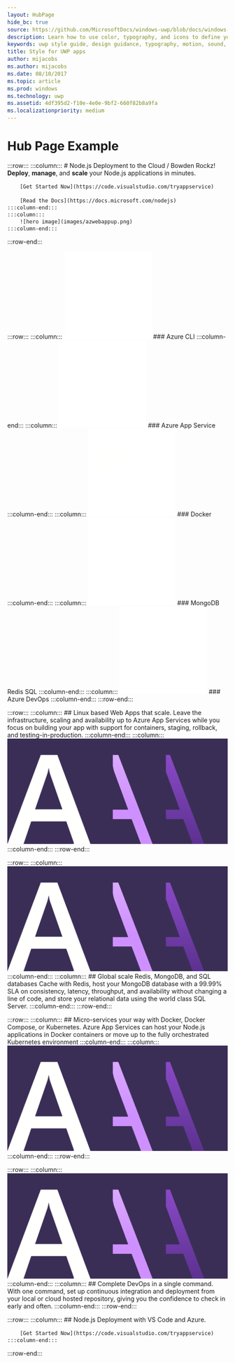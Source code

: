```yaml
---
layout: HubPage
hide_bc: true
source: https://github.com/MicrosoftDocs/windows-uwp/blob/docs/windows-apps-src/design/style/index.md
description: Learn how to use color, typography, and icons to define your UWP app’s personality with the UWP style guide.
keywords: uwp style guide, design guidance, typography, motion, sound, motion, app development
title: Style for UWP apps
author: mijacobs
ms.author: mijacobs
ms.date: 08/10/2017
ms.topic: article
ms.prod: windows
ms.technology: uwp
ms.assetid: 4df395d2-f10e-4e0e-9bf2-660f82b8a9fa
ms.localizationpriority: medium
---
```

# Hub Page Example

:::row:::
    :::column:::
        # Node.js Deployment to the Cloud / Bowden Rockz!
        **Deploy**, **manage**, and **scale** your Node.js applications in minutes.

        [Get Started Now](https://code.visualstudio.com/tryappservice)

        [Read the Docs](https://docs.microsoft.com/nodejs)
    :::column-end:::
    :::column:::
        ![hero image](images/azwebappup.png)
    :::column-end:::
:::row-end:::

:::row:::
    :::column:::
        ![hero image](images/terminal.svg)
        ### Azure CLI
    :::column-end:::
    :::column:::
        ![hero image](images/browser.svg)
        ### Azure App Service
    :::column-end:::
    :::column:::
        ![hero image](images/docker.svg)
        ### Docker
    :::column-end:::
    :::column:::
        ![hero image](images/database.svg)
        ### MongoDB Redis SQL
    :::column-end:::
    :::column:::
        ![hero image](images/cloud-upload.svg)
        ### Azure DevOps
    :::column-end:::
:::row-end:::

:::row:::
    :::column:::
        ## Linux based Web Apps that scale.
        Leave the infrastructure, scaling and availability up to Azure App Services while you focus on building your app with support for containers, staging, rollback, and testing-in-production.
    :::column-end:::
    :::column:::
        ![hero image](images/header-typography.svg)
    :::column-end:::
:::row-end:::

:::row:::
    :::column:::
        ![hero image](images/header-typography.svg)
    :::column-end:::
    :::column:::
        ## Global scale Redis, MongoDB, and SQL databases
        Cache with Redis, host your MongoDB database with a 99.99% SLA on consistency, latency, throughput, and availability without changing a line of code, and store your relational data using the world class SQL Server. 
    :::column-end:::
:::row-end:::

:::row:::
    :::column:::
        ## Micro-services your way with Docker, Docker Compose, or Kubernetes.
        Azure App Services can host your Node.js applications in Docker containers or move up to the fully orchestrated Kubernetes environment
    :::column-end:::
    :::column:::
        ![hero image](images/header-typography.svg)
    :::column-end:::
:::row-end:::

:::row:::
    :::column:::
        ![hero image](images/header-typography.svg)
    :::column-end:::
    :::column:::
        ## Complete DevOps in a single command.
        With one command, set up continuous integration and deployment from your local or cloud hosted repository, giving you the confidence to check in early and often.
    :::column-end:::
:::row-end:::

:::row:::
    :::column:::
        ## Node.js Deployment with VS Code and Azure.

        [Get Started Now](https://code.visualstudio.com/tryappservice)
    :::column-end:::
:::row-end:::